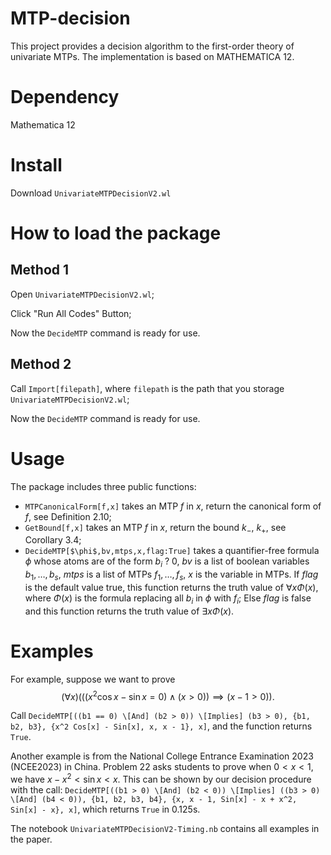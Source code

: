 # MTP-decision
This project provides a decision algorithm to the first-order theory of univariate MTPs. The implementation is based on MATHEMATICA 12.

# Dependency
Mathematica 12

# Install
Download `UnivariateMTPDecisionV2.wl`

# How to load the package
## Method 1
Open `UnivariateMTPDecisionV2.wl`;

Click "Run All Codes" Button;

Now the `DecideMTP` command is ready for use.
## Method 2
Call `Import[filepath]`, where `filepath` is the path that you storage `UnivariateMTPDecisionV2.wl`;

Now the `DecideMTP` command is ready for use.

# Usage
The package includes three public functions:
 - `MTPCanonicalForm[f,x]` takes an MTP $f$ in $x$, return the canonical form of $f$, see Definition 2.10;
 - `GetBound[f,x]` takes an MTP $f$ in $x$, return the bound $k_-$, $k_+$, see Corollary 3.4;
 - `DecideMTP[$\phi$,bv,mtps,x,flag:True]` takes a quantifier-free formula $\phi$ whose atoms are of the form $b_i~?~0$, $bv$ is a list of boolean variables ${b_1,\ldots,b_s}$, $mtps$ is a list of MTPs ${f_1,\ldots,f_s}$, $x$ is the variable in MTPs. If $flag$ is the default value true, this function returns the truth value of $\forall x \Phi(x)$, where $\Phi(x)$ is the formula replacing all $b_i$ in $\phi$ with $f_i$; Else $flag$ is false and this function returns the truth value of $\exists x \Phi(x)$.

# Examples
For example, suppose we want to prove 
$$(\forall x)\left(\left(\left(x^2\cos x-\sin x=0\right)\wedge \left(x>0\right)\right)\implies\left(x-1>0\right)\right).$$

Call `DecideMTP[((b1 == 0) \[And] (b2 > 0)) \[Implies] (b3 > 0), {b1, b2, b3}, {x^2 Cos[x] - Sin[x], x, x - 1}, x]`, and the function returns `True`.

Another example is from the National College Entrance Examination 2023 (NCEE2023) in China. Problem 22 asks students to prove when $0<x<1$, we have $x-x^2<\sin x<x$. This can be shown by our decision procedure with the call:
`DecideMTP[((b1 > 0) \[And] (b2 < 0)) \[Implies] ((b3 > 0) \[And] (b4 < 0)), {b1, b2, b3, b4}, {x, x - 1, Sin[x] - x + x^2,  Sin[x] - x}, x]`, which returns `True` in 0.125s.

The notebook `UnivariateMTPDecisionV2-Timing.nb` contains all examples in the paper.
